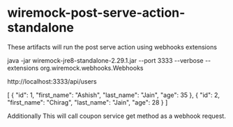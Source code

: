 # wiremock-post-serve-action-standalone
These artifacts will run the post serve action using webhooks extensions

java -jar wiremock-jre8-standalone-2.29.1.jar --port 3333 --verbose --extensions org.wiremock.webhooks.Webhooks

http://localhost:3333/api/users


[
  {
    "id": 1,
    "first_name": "Ashish",
    "last_name": "Jain",
    "age": 35
  },
  {
    "id": 2,
    "first_name": "Chirag",
    "last_name": "Jain",
    "age": 28
  }
]

Additionally 
This will call coupon service get method as a webhook request.

